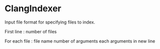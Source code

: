 # ClangIndexer
Input file format for specifying files to index.

First line : number of files

For each file :
file name
number of arguments
each arguments in new line
